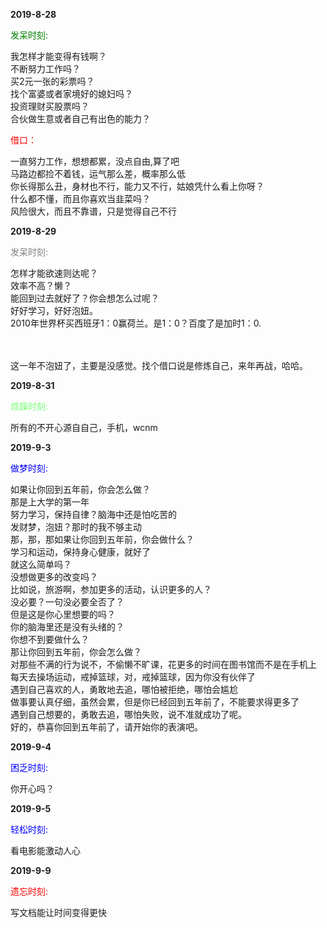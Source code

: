 
**2019-8-28**

<span style="color:green">发呆时刻:</span>
<p>
我怎样才能变得有钱啊？<br>
不断努力工作吗？<br>
买2元一张的彩票吗？<br>
找个富婆或者家境好的媳妇吗？<br>
投资理财买股票吗？<br>
合伙做生意或者自己有出色的能力？<br>
</p>
<span style="color:red">借口：</span>
<p>
一直努力工作，想想都累，没点自由,算了吧<br>
马路边都捡不着钱，运气那么差，概率那么低<br>
你长得那么丑，身材也不行，能力又不行，姑娘凭什么看上你呀？<br>
什么都不懂，而且你喜欢当韭菜吗？<br>
风险很大，而且不靠谱，只是觉得自己不行<br>
</p>

**2019-8-29**

<span style="color:#7F7F7C">发呆时刻:</span>
<p>
怎样才能欲速则达呢？<br>
效率不高？懒？<br>
能回到过去就好了？你会想怎么过呢？<br>
好好学习，好好泡妞。<br>
2010年世界杯买西班牙1：0赢荷兰。是1：0？百度了是加时1：0.
</p>
<span style="color:#fff">借口：</span>
<p>
这一年不泡妞了，主要是没感觉。找个借口说是修炼自己，来年再战，哈哈。
</p>

**2019-8-31**

<span style="color:#7F7F">烦躁时刻:</span>
<p>
所有的不开心源自自己，手机，wcnm
</p>

**2019-9-3**

<span style="color:blue">做梦时刻:</span>
<p>
如果让你回到五年前，你会怎么做？<br>
那是上大学的第一年<br>
努力学习，保持自律？脑海中还是怕吃苦的<br>
发财梦，泡妞？那时的我不够主动<br>
那，那，那如果让你回到五年前，你会做什么？<br>
学习和运动，保持身心健康，就好了<br>
就这么简单吗？<br>
没想做更多的改变吗？<br>
比如说，旅游啊，参加更多的活动，认识更多的人？<br>
没必要？一句没必要全否了？<br>
但是这是你心里想要的吗？<br>
你的脑海里还是没有头绪的？<br>
你想不到要做什么？<br>
那让你回到五年前，你会怎么做？<br>
对那些不满的行为说不，不偷懒不旷课，花更多的时间在图书馆而不是在手机上<br>
每天去操场运动，戒掉篮球，对，戒掉篮球，因为你没有伙伴了<br>
遇到自己喜欢的人，勇敢地去追，哪怕被拒绝，哪怕会尴尬<br>
做事要认真仔细，虽然会累，但是你已经回到五年前了，不能要求得更多了<br>
遇到自己想要的，勇敢去追，哪怕失败，说不准就成功了呢。<br>
好的，恭喜你回到五年前了，请开始你的表演吧。
</p>

**2019-9-4**

<span style="color:blue">困乏时刻:</span>
<p>
你开心吗？
</p>

**2019-9-5**

<span style="color:blue">轻松时刻:</span>
<p>
看电影能激动人心
</p>

**2019-9-9**

<span style="color:red">遗忘时刻:</span>
<p>
写文档能让时间变得更快
</p>